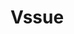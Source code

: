 # Vssue

<!-- <ClientOnly>
  <Vssue :title="$title" />
</ClientOnly> -->

<Vssue :title="$title" />
